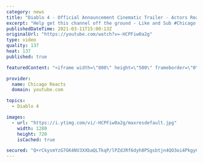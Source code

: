 ```yaml
---
category: news
title: "Diablo 4 - Official Announcement Cinematic Trailer - Actors React"
excerpt: "Help get this channel off the ground - Like and Sub #Chicago #Blind #React."
publishedDateTime: 2021-03-11T15:00:13Z
originalUrl: "https://youtube.com/watch?v=-HCPFiw0a2g"
type: video
quality: 137
heat: 137
published: true

featuredContent: "<iframe width=\"800\" height=\"500\" frameborder=\"0\" src=\"https://www.youtube.com/embed/-HCPFiw0a2g\" allow=\"accelerometer; autoplay; encrypted-media; gyroscope; picture-in-picture\" allowfullscreen></iframe>"

provider:
  name: Chicago Reacts
  domain: youtube.com

topics:
  - Diablo 4

images:
  - url: "https://i.ytimg.com/vi/-HCPFiw0a2g/maxresdefault.jpg"
    width: 1280
    height: 720
    isCached: true

secured: "Q+rCkysmYzG7GK4NV3XXbaQLTkqP/lPZdJRf6dyh8PSgsbtjn4QO3oi4PkgyC7opZCzVJ9oCGquxKnSpOEflv7eueGlh+AdC6hq1PUjdgMk1+wJj0UHHuv0UnJDBpdQ18x8NvR/S7aD+RDjYkWMCps6+pcq7617nGy4fTqGqMP0EI9cwQZets4RZW3JpOfCsfiQTE6S4JOx9D8WepZgrDnXh8FP5gEiHWNSp/HZR9d6waif4QWJvehiJOhEAR2Zpn4SYqY4I6nvFjwicugXkRs+KOYw6VqM+kr8XWJr0IKv7qcc/pfoTGE4yQC1r0TO3gn89U68gnlZ70IjcBUR8OgSJhzXSoZzIiAE/PLBjPaUDGXlFVTZGHf0qWnnjhJvX0T/4SgX2kORWApIKbt6skBZCXwNlejf/DjwSWliwLQT7hNK5Q6Dm/6Y0UPKy/URb;JJyHIPMABTlGmfM06Aej9Q=="
---
```


